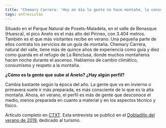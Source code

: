 ```yaml
---
title: "Chemary Carrera: 'Hoy en día la gente no hace montaña, la consume'"
tags: entrevistas
---
```

Situado en el Parque Natural de Posets-Maladeta, en el valle de Benasque (Huesca), el pico Aneto es el más alto del Pirineo, con 3.404 metros. También es el que más visitantes recibe en verano. Una pequeña parte de ellos contrata los servicios de un guía de montaña. Chemary Carrera, natural del valle, tiene más de quince años de experiencia como guía y diez como guarda en el refugio de La Renclusa, donde muchos montañeros hacen noche durante el ascenso. Hablamos de cambio climático, consumismo y respeto a la montaña. 

**¿Cómo es la gente que sube al Aneto? ¿Hay algún perfil?**

Cambia bastante según la época del año. La gente que va en invierno o primavera suele ir más preparada, es más consciente de lo que es la alta montaña. Ahora, en verano, el perfil es más de gente que desconoce el medio, menos preparada en cuanto a material y en los aspectos técnico y físico.

Artículo completo en [CTXT](https://ctxt.es/es/20190731/Politica/27150/Elena-de-Sus-entrevista-Chemary-Carrera-Benasque-Aneto-turismo.htm).  Esta entrevista se publicó en el [Dobladillo del verano de 2019](https://agora.ctxt.es/producto/el-dobladillo-26-verano), dedicado al turismo.
